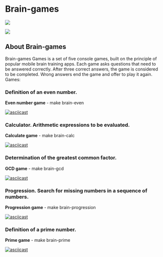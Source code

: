 # Brain-games

<a href="https://codeclimate.com/github/codeclimate/codeclimate/maintainability"><img src="https://api.codeclimate.com/v1/badges/a99a88d28ad37a79dbf6/maintainability" /></a>


[![](https://github.com/leshasmp/php-project-lvl1/workflows/lint/badge.svg)](https://github.com/leshasmp/php-project-lvl1/actions?query=workflow%3Alint)

## About Brain-games

Brain-games Games is a set of five console games, built on the principle of popular mobile brain training apps. Each game asks questions that need to be answered correctly. After three correct answers, the game is considered to be completed. Wrong answers end the game and offer to play it again. Games:

### Definition of an even number.

**Even number game** - make brain-even

[![asciicast](https://asciinema.org/a/nX2AlRdwdWZTsGs3IFCxPUr8x.svg)](https://asciinema.org/a/nX2AlRdwdWZTsGs3IFCxPUr8x)

### Calculator. Arithmetic expressions to be evaluated.

**Calculate game** - make brain-calc

[![asciicast](https://asciinema.org/a/378957.svg)](https://asciinema.org/a/378957)

### Determination of the greatest common factor.

**GCD game** - make brain-gcd

[![asciicast](https://asciinema.org/a/379355.svg)](https://asciinema.org/a/379355)

### Progression. Search for missing numbers in a sequence of numbers.

**Progression game** - make brain-progression

[![asciicast](https://asciinema.org/a/379356.svg)](https://asciinema.org/a/379356)

### Definition of a prime number.

**Prime game** - make brain-prime

[![asciicast](https://asciinema.org/a/379357.svg)](https://asciinema.org/a/379357)
